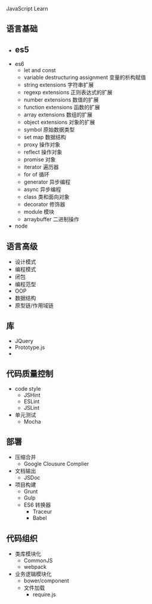 JavaScript Learn

## 语言基础
- es5 
    -  
- es6
	- let and const 
	- variable destructuring assignment 变量的析构赋值
	- string extensions 字符串扩展
	- regexp extensions 正则表达式的扩展
	- number extensions 数值的扩展
	- function extensions 函数的扩展
	- array extensions 数组的扩展
	- object extensions 对象的扩展
	- symbol 原始数据类型
	- set map 数据结构
	- proxy 操作对象
	- reflect 操作对象
	- promise 对象
	- iterator 遍历器
	- for of 循环
	- generator 异步编程
	- async 异步编程
	- class 类和面向对象
	- decorator 修饰器
	- module 模块
	- arraybuffer 二进制操作
- node

## 语言高级
- 设计模式
- 编程模式
- 闭包
- 编程范型
- OOP
- 数据结构
- 原型链/作用域链
	
## 库
- JQuery 
- Prototype.js
- 
	
## 代码质量控制
- code style
	- JSHint 
	- ESLint
	- JSLint
- 单元测试
	- Mocha

## 部署
- 压缩合并
	- Google Clousure Complier
- 文档输出
	- JSDoc
- 项目构建
	- Grunt
	- Gulp
	- ES6 转换器
	    - Traceur
	    - Babel

## 代码组织
- 类库模块化
	- CommonJS
	- webpack
- 业务逻辑模块化
	- bower/component
	- 文件加载
		- require.js
